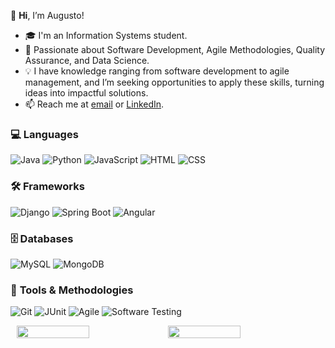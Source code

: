 👋 **Hi**, I’m Augusto!

- 🎓 I'm an Information Systems student.
- 🚀 Passionate about Software Development, Agile Methodologies, Quality Assurance, and Data Science.
- 💡 I have knowledge ranging from software development to agile management, and I’m seeking opportunities to apply these skills, turning ideas into impactful solutions.
- 📫 Reach me at [email](mailto:asergioscosta@gmail.com) or [LinkedIn](https://www.linkedin.com/in/asergioscosta).

### 💻 **Languages**  
![Java](https://img.shields.io/badge/Java-ED8B00?style=for-the-badge&logo=java&logoColor=white) 
![Python](https://img.shields.io/badge/Python-3776AB?style=for-the-badge&logo=python&logoColor=white) 
![JavaScript](https://img.shields.io/badge/JavaScript-F7DF1E?style=for-the-badge&logo=javascript&logoColor=black) 
![HTML](https://img.shields.io/badge/HTML-E34F26?style=for-the-badge&logo=html5&logoColor=white) 
![CSS](https://img.shields.io/badge/CSS-1572B6?style=for-the-badge&logo=css3&logoColor=white)  

### 🛠️ **Frameworks**  
![Django](https://img.shields.io/badge/Django-092E20?style=for-the-badge&logo=django&logoColor=white) 
![Spring Boot](https://img.shields.io/badge/Spring%20Boot-6DB33F?style=for-the-badge&logo=spring-boot&logoColor=white) 
![Angular](https://img.shields.io/badge/Angular-DD0031?style=for-the-badge&logo=angular&logoColor=white)  

### 🗄️ **Databases**  
![MySQL](https://img.shields.io/badge/MySQL-4479A1?style=for-the-badge&logo=mysql&logoColor=white) 
![MongoDB](https://img.shields.io/badge/MongoDB-47A248?style=for-the-badge&logo=mongodb&logoColor=white)  

### 🔧 **Tools & Methodologies**  
![Git](https://img.shields.io/badge/Git-F05032?style=for-the-badge&logo=git&logoColor=white) 
![JUnit](https://img.shields.io/badge/JUnit-25A162?style=for-the-badge&logo=junit5&logoColor=white) 
![Agile](https://img.shields.io/badge/Agile-0078D7?style=for-the-badge&logo=agile&logoColor=white) 
![Software Testing](https://img.shields.io/badge/Software%20Testing-009688?style=for-the-badge&logo=test&logoColor=white)  

<div style="display: flex; justify-content: center;">
  <img width="48%" src="https://github-readme-stats.vercel.app/api?username=asergioscosta&show_icons=true&theme=dark" />
  <img width="48%" src="https://github-readme-stats.vercel.app/api/top-langs/?username=asergioscosta&layout=compact&theme=dark" />
</div>